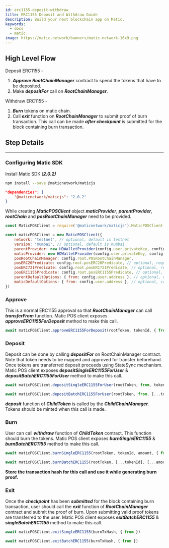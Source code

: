 ```yaml
---
id: erc1155-deposit-withdraw
title: ERC1155 Deposit and Withdraw Guide
description: Build your next blockchain app on Matic.
keywords:
  - docs
  - matic
image: https://matic.network/banners/matic-network-16x9.png 
---
```

## High Level Flow

Deposit ERC1155 -

1. ***Approve*** ***RootChainManager*** contract to spend the tokens that have to be deposited.
2. Make ***depositFor*** call on ***RootChainManager***.

Withdraw ERC1155 -

1. ***Burn*** tokens on matic chain.
2. Call ***exit*** function on ***RootChainManager*** to submit proof of burn transaction. This call can be made ***after checkpoint*** is submitted for the block containing burn transaction.

## Step Details

---

### Configuring Matic SDK

Install Matic SDK (***2.0.2)***

```bash
npm install --save @maticnetwork/maticjs
```

```json
"dependencies": {
    "@maticnetwork/maticjs": "2.0.2"
}
```

While creating ***MaticPOSClient*** object ***maticProvider***, ***parentProvider***, ***rootChain*** and ***posRootChainManager*** need to be provided.

```jsx
const MaticPOSClient = require('@maticnetwork/maticjs').MaticPOSClient

const maticPOSClient = new MaticPOSClient({
    network: 'testnet', // optional, default is testnet
    version: 'mumbai', // optional, default is mumbai
    parentProvider: new HDWalletProvider(config.user.privateKey, config.root.RPC),
    maticProvider: new HDWalletProvider(config.user.privateKey, config.child.RPC),
    posRootChainManager: config.root.POSRootChainManager,
    posERC20Predicate: config.root.posERC20Predicate, // optional, required only if working with ERC20 tokens
    posERC721Predicate: config.root.posERC721Predicate, // optional, required only if working with ERC721 tokens
    posERC1155Predicate: config.root.posERC1155Predicate, // optional, required only if working with ERC71155 tokens
    parentDefaultOptions: { from: config.user.address }, // optional, can also be sent as last param while sending tx
    maticDefaultOptions: { from: config.user.address }, // optional, can also be sent as last param while sending tx
})
```

### Approve

This is a normal ERC1155 approval so that  ***RootChainManager*** can call ***transferFrom*** function. Matic POS client exposes ***approveERC1155ForDeposit*** method to make this call.

```jsx
await maticPOSClient.approveERC1155ForDeposit(rootToken, tokenId, { from })
```

### Deposit

Deposit can be done by calling ***depositFor*** on RootChainManager contract. Note that token needs to be mapped and approved for transfer beforehand. Once tokens are transferred deposit proceeds using StateSync mechanism. Matic POS client exposes ***depositSingleERC1155ForUser*** & ***depositBatchERC1155ForUser*** method to make this call.

```jsx
await maticPOSClient.depositSingleERC1155ForUser(rootToken, from, tokenId, amount, { from, gasPrice: '10000000000' })
```

```jsx
await maticPOSClient.depositBatchERC1155ForUser(rootToken, from, [...tokenId], [...amount], { from, gasPrice: '10000000000' })
```

***deposit*** function of ***ChildToken*** is called by the ***ChildChainManager.*** Tokens should be minted when this call is made.

### Burn

User can call ***withdraw*** function of ***ChildToken*** contract. This function should burn the tokens. Matic POS client exposes ***burnSingleERC1155*** & ***burnBatchERC1155*** method to make this call.

```jsx
await maticPOSClient.burnSingleERC1155(rootToken, tokenId, amount, { from, gasPrice: '10000000000' })
```

```jsx
await maticPOSClient.burnBatchERC1155(rootToken, [...tokenId], [...amount], { from, gasPrice: '10000000000' })
```

**Store the transaction hash for this call and use it while generating burn proof.**

### Exit

Once the ***checkpoint*** has been ***submitted*** for the block containing burn transaction, user should call the ***exit*** function of ***RootChainManager*** contract and submit the proof of burn. Upon submitting valid proof tokens are transferred to the user. Matic POS client exposes ***exitBatchERC1155*** & ***singleBatchERC1155***  method to make this call.

```jsx
await maticPOSClient.exitSingleERC1155(burnTxHash, { from })
```

```jsx
await maticPOSClient.exitBatchERC1155(burnTxHash, { from })
```
